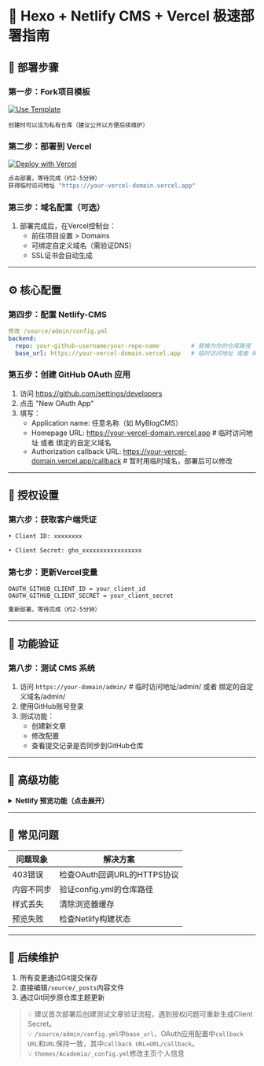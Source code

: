 # 🚀 Hexo + Netlify CMS + Vercel 极速部署指南

## 🔧 部署步骤

### 第一步：Fork项目模板
[![Use Template](https://img.shields.io/badge/-Fork%20Now!-blue?logo=github&style=for-the-badge)](https://github.com/Fengxian-wang/hexo-netlify-cms-vercel/generate)

```text
创建时可以设为私有仓库（建议公开以方便后续维护）
```

### 第二步：部署到 Vercel
[![Deploy with Vercel](https://img.shields.io/badge/-Deploy%20Now-black?logo=vercel&style=for-the-badge)](https://vercel.com/new/clone)

```bash
点击部署，等待完成（约2-5分钟）
获得临时访问地址 "https://your-vercel-domain.vercel.app"
```

### 第三步：域名配置（可选）
1. 部署完成后，在Vercel控制台：
   - 前往项目设置 > Domains
   - 可绑定自定义域名（需验证DNS）
   - SSL证书会自动生成

---

## ⚙ 核心配置

### 第四步：配置 Netlify-CMS
```yaml
修改 /source/admin/config.yml
backend:
  repo: your-github-username/your-repo-name         # 替换为你的仓库路径
  base_url: https://your-vercel-domain.vercel.app   # 临时访问地址 或者 绑定的自定义域名
```

### 第五步：创建 GitHub OAuth 应用
1. 访问 https://github.com/settings/developers
2. 点击 "New OAuth App"
3. 填写：
   - Application name: 任意名称（如 MyBlogCMS）
   - Homepage URL: https://your-vercel-domain.vercel.app                             # 临时访问地址 或者 绑定的自定义域名
   - Authorization callback URL: https://your-vercel-domain.vercel.app/callback      # 暂时用临时域名，部署后可以修改

---

## 🔑 授权设置

### 第六步：获取客户端凭证
```diff
• Client ID: xxxxxxxx

• Client Secret: gho_xxxxxxxxxxxxxxxxx

```

### 第七步：更新Vercel变量
```env
OAUTH_GITHUB_CLIENT_ID = your_client_id
OAUTH_GITHUB_CLIENT_SECRET = your_client_secret
```

```bash
重新部署，等待完成（约2-5分钟）
```

---

## 🧪 功能验证

### 第八步：测试 CMS 系统
1. 访问 `https://your-domain/admin/`                      # 临时访问地址/admin/ 或者 绑定的自定义域名/admin/
2. 使用GitHub账号登录
3. 测试功能：
   - 创建新文章
   - 修改配置
   - 查看提交记录是否同步到GitHub仓库

---

## 🌈 高级功能

<details>
<summary><b>Netlify 预览功能（点击展开）</b></summary>

```markdown
1. 登录 https://app.netlify.com
2. 新建站点并关联同一个GitHub仓库
3. 无需额外配置，保持默认即可
4. 在Netlify-CMS编辑时即可使用预览功能
```
</details>

---

## 🚨 常见问题

| 问题现象       | 解决方案                      |
|----------------|-----------------------------|
| 403错误        | 检查OAuth回调URL的HTTPS协议    |
| 内容不同步     | 验证config.yml的仓库路径      |
| 样式丢失       | 清除浏览器缓存                |
| 预览失败       | 检查Netlify构建状态          |

---

## 🔄 后续维护

1. 所有变更通过Git提交保存  
2. 直接编辑`/source/_posts`内容文件  
3. 通过Git同步原仓库主题更新  

> 💡 建议首次部署后创建测试文章验证流程，遇到授权问题可重新生成Client Secret。  
> 💡 `/source/admin/config.yml`中`base_url`、OAuth应用配置中`callback URL`和`URL`保持一致，其中`callback URL=URL/callback`。  
> 💡 `themes/Academia/_config.yml`修改主页个人信息
